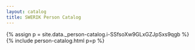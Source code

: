 ```yaml
---
layout: catalog
title: SWERIK Person Catalog
---
```

{% assign p = site.data._person-catalog.i-SSfsoXw9GLxGZJpSxs9qgb %}
{% include person-catalog.html p=p %}

